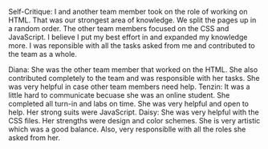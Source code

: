 

  Self-Critique: I and another team member took on the role of working on HTML. That was our strongest area of knowledge. We split the pages up in a random order. The other team members focused on the CSS and JavaScript. I believe I put my best effort in and expanded my knowledge more. I was reponsible with all the tasks asked from me and contributed to the team as a whole.

  Diana: She was the other team member that worked on the HTML. She also contributed completely to the team and was responsible with her tasks. She was very helpful in case other team members need help. 
  Tenzin: It was a little hard to communicate becuase she was an online student. She completed all turn-in and labs on time. She was very helpful and open to help. Her strong suits were JavaScript.
  Daisy: She was very helpful with the CSS files. Her strengths were design and color schemes. She is very artistic which was a good balance. Also, very responsiblle with all the roles she asked from her.
